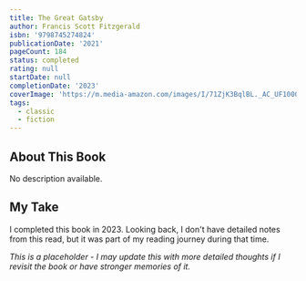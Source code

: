 ```yaml
---
title: The Great Gatsby
author: Francis Scott Fitzgerald
isbn: '9798745274824'
publicationDate: '2021'
pageCount: 184
status: completed
rating: null
startDate: null
completionDate: '2023'
coverImage: 'https://m.media-amazon.com/images/I/71ZjK3BqlBL._AC_UF1000,1000_QL80_.jpg'
tags:
  - classic
  - fiction
---
```


## About This Book

No description available.

## My Take

I completed this book in 2023. Looking back, I don't have detailed notes from this read, but it was part of my reading journey during that time.

_This is a placeholder - I may update this with more detailed thoughts if I revisit the book or have stronger memories of it._
